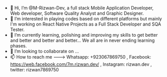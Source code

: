 - 👋 Hi, I’m @M-Rizwan-Dev, a full stack Mobile Application Developer, Web developer, Software Quality Analyst and Graphic Designer. 
- 👀 I’m interested in playing codes based on different platforms but mainly I'm working on React Native Projects as a Full Stack Developer and SQA Tester.
- 🌱 I’m currently learning, polishing and improving my skills to get better and better and better and better... We all are in never ending learning phases.
- 💞️ I’m looking to collaborate on ...
- 📫 How to reach me ---> Whatsapp: +923067869750 , Facebook: https://web.facebook.com/7m.rizwan.dev/ ,
      Instagram: rizwan.dev , twitter: rizwan7869750

<!---
M-Rizwan-Dev/M-Rizwan-Dev is a ✨ special ✨ repository because its `README.md` (this file) appears on your GitHub profile.
You can click the Preview link to take a look at your changes.
--->
